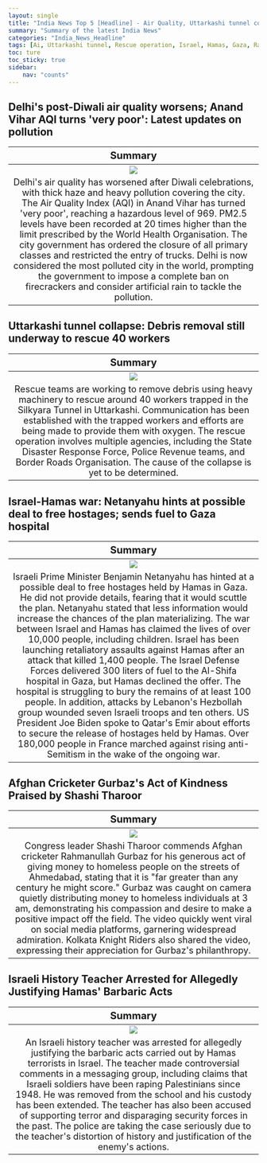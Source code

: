 ```yaml
---
layout: single
title: "India News Top 5 [Headline] - Air Quality, Uttarkashi tunnel collapse"
summary: "Summary of the latest India News"
categories: "India_News_Headline"
tags: [Ai, Uttarkashi tunnel, Rescue operation, Israel, Hamas, Gaza, Rahmanullah Gurbaz,  Ahmedabad]
toc: ture
toc_sticky: true
sidebar:
    nav: "counts"
---
```


<style>
table th:first-of-type {
    width: 100%;
    font-size: 20px;
}
table td:nth-of-type(1) {
    width: 100%;
    font-size: 18px;
}
</style>

## Delhi's post-Diwali air quality worsens; Anand Vihar AQI turns 'very poor': Latest updates on pollution

Summary | 
:---:|
![](https://cdn.pixabay.com/photo/2016/11/02/09/53/los-angeles-1790986_1280.jpg) |
Delhi's air quality has worsened after Diwali celebrations, with thick haze and heavy pollution covering the city. The Air Quality Index (AQI) in Anand Vihar has turned 'very poor', reaching a hazardous level of 969. PM2.5 levels have been recorded at 20 times higher than the limit prescribed by the World Health Organisation. The city government has ordered the closure of all primary classes and restricted the entry of trucks. Delhi is now considered the most polluted city in the world, prompting the government to impose a complete ban on firecrackers and consider artificial rain to tackle the pollution. |

## Uttarkashi tunnel collapse: Debris removal still underway to rescue 40 workers

Summary | 
:---:|
![](https://cdn.pixabay.com/photo/2017/05/15/22/10/tunnel-2316267_1280.jpg) |
Rescue teams are working to remove debris using heavy machinery to rescue around 40 workers trapped in the Silkyara Tunnel in Uttarkashi. Communication has been established with the trapped workers and efforts are being made to provide them with oxygen. The rescue operation involves multiple agencies, including the State Disaster Response Force, Police Revenue teams, and Border Roads Organisation. The cause of the collapse is yet to be determined. |

## Israel-Hamas war: Netanyahu hints at possible deal to free hostages; sends fuel to Gaza hospital

Summary | 
:---:|
![](https://cdn.pixabay.com/photo/2012/02/29/15/49/chains-19176_1280.jpg) |
Israeli Prime Minister Benjamin Netanyahu has hinted at a possible deal to free hostages held by Hamas in Gaza. He did not provide details, fearing that it would scuttle the plan. Netanyahu stated that less information would increase the chances of the plan materializing. The war between Israel and Hamas has claimed the lives of over 10,000 people, including children. Israel has been launching retaliatory assaults against Hamas after an attack that killed 1,400 people. The Israel Defense Forces delivered 300 liters of fuel to the Al-Shifa hospital in Gaza, but Hamas declined the offer. The hospital is struggling to bury the remains of at least 100 people. In addition, attacks by Lebanon's Hezbollah group wounded seven Israeli troops and ten others. US President Joe Biden spoke to Qatar's Emir about efforts to secure the release of hostages held by Hamas. Over 180,000 people in France marched against rising anti-Semitism in the wake of the ongoing war. |

## Afghan Cricketer Gurbaz's Act of Kindness Praised by Shashi Tharoor

Summary | 
:---:|
![](https://cdn.pixabay.com/photo/2017/06/30/19/16/gst-2459328_1280.jpg) |
Congress leader Shashi Tharoor commends Afghan cricketer Rahmanullah Gurbaz for his generous act of giving money to homeless people on the streets of Ahmedabad, stating that it is "far greater than any century he might score." Gurbaz was caught on camera quietly distributing money to homeless individuals at 3 am, demonstrating his compassion and desire to make a positive impact off the field. The video quickly went viral on social media platforms, garnering widespread admiration. Kolkata Knight Riders also shared the video, expressing their appreciation for Gurbaz's philanthropy. |

## Israeli History Teacher Arrested for Allegedly Justifying Hamas' Barbaric Acts

Summary | 
:---:|
![](https://cdn.pixabay.com/photo/2016/12/16/11/44/war-1911176_1280.jpg) |
An Israeli history teacher was arrested for allegedly justifying the barbaric acts carried out by Hamas terrorists in Israel. The teacher made controversial comments in a messaging group, including claims that Israeli soldiers have been raping Palestinians since 1948. He was removed from the school and his custody has been extended. The teacher has also been accused of supporting terror and disparaging security forces in the past. The police are taking the case seriously due to the teacher's distortion of history and justification of the enemy's actions. |